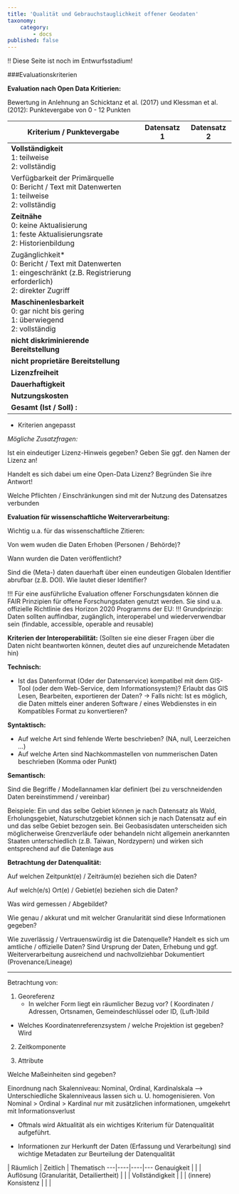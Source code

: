 ```yaml
---
title: 'Qualität und Gebrauchstauglichkeit offener Geodaten'
taxonomy:
    category:
        - docs
published: false
---
```


!! Diese Seite ist noch im Entwurfsstadium!

###Evaluationskriterien

**Evaluation nach Open Data Kritierien:**

Bewertung in Anlehnung an Schicktanz et al. (2017) und Klessman et al. (2012): Punktevergabe von 0 - 12 Punkten

Kriterium / Punktevergabe                                                                                                                 | Datensatz 1 | Datensatz 2
------------------------------------------------------------------------------------------------------------------------------------------|-------------|------------
**Vollständigkeit** <br/>1: teilweise  <br/>2: vollständig                                                                                |             |
Verfügbarkeit der Primärquelle <br/>0: Bericht / Text mit Datenwerten  <br/>1: teilweise  <br/>2: vollständig                             |             |
**Zeitnähe**<br/>0: keine Aktualisierung <br/>1: feste Aktualisierungsrate <br/>2: Historienbildung                                       |             |
Zugänglichkeit* <br/>0: Bericht / Text mit Datenwerten  <br/>1: eingeschränkt (z.B. Registrierung erforderlich)  <br/>2: direkter Zugriff |             |
**Maschinenlesbarkeit**<br/>0: gar nicht bis gering <br/> 1: überwiegend  <br/>2: vollständig                                             |             |
**nicht diskriminierende Bereitstellung**                                                                                                 |             |
**nicht proprietäre Bereitstellung**                                                                                                      |             |
**Lizenzfreiheit**                                                                                                                        |             |
**Dauerhaftigkeit**                                                                                                                       |             |
**Nutzungskosten**                                                                                                                        |             |
**Gesamt (Ist / Soll) :**                                                                                                                 |             |
* Kriterien angepasst

*Mögliche Zusatzfragen:*

Ist ein eindeutiger Lizenz-Hinweis gegeben? Geben Sie ggf. den Namen der Lizenz an!

Handelt es sich dabei um eine Open-Data Lizenz? Begründen Sie ihre Antwort!

Welche Pflichten / Einschränkungen sind mit der Nutzung des Datensatzes verbunden


**Evaluation für wissenschaftliche Weiterverarbeitung:**

Wichtig u.a. für das wissenschaftliche Zitieren:

Von wem wuden die Daten Erhoben (Personen / Behörde)?

Wann wurden die Daten veröffentlicht?

Sind die (Meta-) daten dauerhaft über einen eundeutigen Globalen Identifier abrufbar (z.B. DOI). Wie lautet dieser Identifier?

!!! Für eine ausführliche Evaluation offener Forschungsdaten können die FAIR Prinzipien für offene Forschungsdaten genutzt werden. Sie sind u.a. offizielle Richtlinie des Horizon 2020 Programms der EU:
!!! Grundprinzip: Daten sollten auffindbar, zugänglich, interoperabel und wiederverwendbar sein (findable, accessible, operable and reusable)


**Kriterien der Interoperabilität:**
(Sollten sie eine dieser Fragen über die Daten nicht beantworten können, deutet dies auf unzureichende Metadaten hin)

**Technisch:**
- Ist das Datenformat (Oder der Datenservice) kompatibel mit dem GIS-Tool (oder dem Web-Service, dem Informationsystem)? Erlaubt das GIS Lesen, Bearbeiten, exportieren der Daten?
-> Falls nicht: Ist es möglich, die Daten mittels einer anderen Software / eines Webdienstes in ein Kompatibles Format zu konvertieren?

**Syntaktisch:**


- Auf welche Art sind fehlende Werte beschrieben? (NA, null, Leerzeichen ...)
- Auf welche Arten sind Nachkommastellen von nummerischen Daten beschrieben (Komma oder Punkt)

**Semantisch:**

Sind die Begriffe / Modellannamen klar definiert (bei zu verschneidenden Daten bereinstimmend / vereinbar)

Beispiele: Ein und das selbe Gebiet können je nach Datensatz als Wald, Erholungsgebiet, Naturschutzgebiet können sich je nach Datensatz auf ein und das selbe Gebiet bezogen sein. Bei Geobasisdaten unterscheiden sich möglicherweise Grenzverläufe oder behandeln nicht allgemein anerkannten Staaten unterschiedlich (z.B. Taiwan, Nordzypern) und wirken sich entsprechend auf die Datenlage aus


**Betrachtung der Datenqualität:**


Auf welchen Zeitpunkt(e) / Zeiträum(e) beziehen sich die Daten?

Auf welch(e/s) Ort(e) / Gebiet(e) beziehen sich die Daten?

Was wird gemessen / Abgebildet?

Wie genau / akkurat und mit welcher Granularität sind diese Informationen gegeben?

Wie zuverlässig / Vertrauenswürdig ist die Datenquelle? Handelt es sich um amtliche / offizielle Daten?
Sind Ursprung der Daten, Erhebung und ggf. Weiterverarbeitung ausreichend und nachvollziehbar Dokumentiert (Provenance/Lineage)

---
Betrachtung von:

1. Georeferenz
	- In welcher Form liegt ein räumlicher Bezug vor? (
Koordinaten / Adressen, Ortsnamen, Gemeindeschlüssel oder ID, (Luft-)bild

- Welches Koordinatenreferenzsystem / welche Projektion ist gegeben? Wird

2. Zeitkomponente


3. Attribute

Welche Maßeinheiten sind gegeben?

Einordnung nach Skalenniveau: Nominal, Ordinal, Kardinalskala
--> Unterschiedliche Skalenniveaus lassen sich u. U. homogenisieren. Von Nominal > Ordinal > Kardinal nur mit zusätzlichen informationen, umgekehrt mit Informationsverlust




- Oftmals wird Aktualität als ein wichtiges Kriterium für Datenqualität aufgeführt.


- Informationen zur Herkunft der Daten (Erfassung und Verarbeitung) sind wichtige Metadaten zur Beurteilung der Datenqualität


|	Räumlich	|	Zeitlich	|	Thematisch
---|----|----|---
Genauigkeit	|	| |
Auflösung (Granularität, Detailiertheit)	|	| |
Vollständigkeit	|	| |
(innere) Konsistenz	|	|	|
